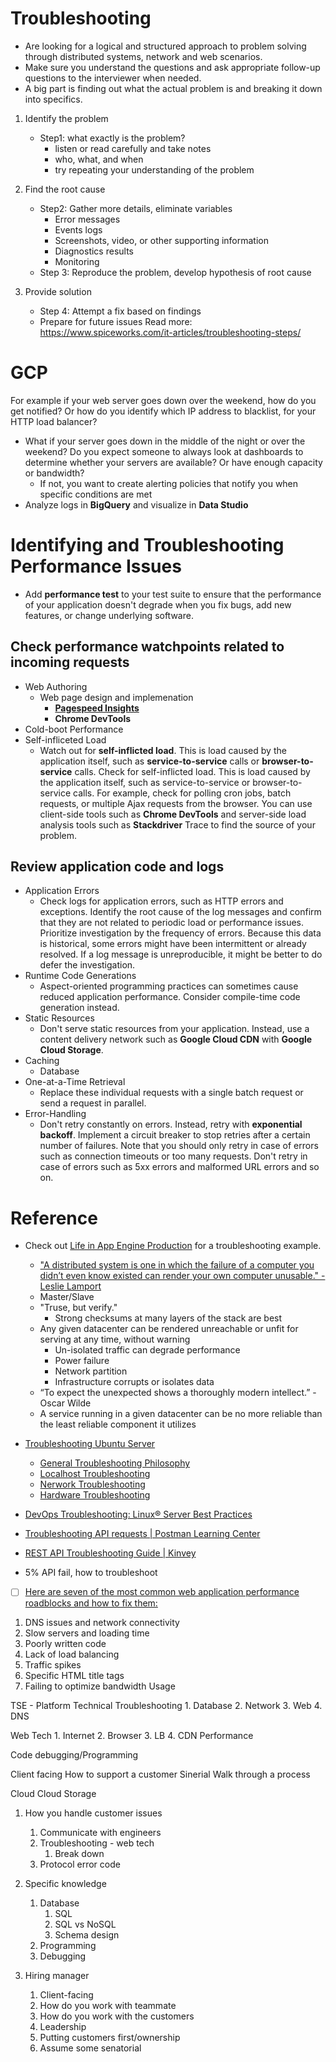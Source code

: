 # Troubleshooting

-  Are looking for a logical and structured approach to problem solving through distributed systems, network and web scenarios. 
-  Make sure you understand the questions and ask appropriate follow-up questions to the interviewer when needed. 
-  A big part is finding out what the actual problem is and breaking it down into specifics. 

1. Identify the problem
    - Step1: what exactly is the problem?
        - listen or read carefully and take notes
        - who, what, and when
        - try repeating your understanding of the problem
2. Find the root cause
    - Step2: Gather more details, eliminate variables
        - Error messages
        - Events logs
        - Screenshots, video, or other supporting information
        - Diagnostics results
        - Monitoring
    - Step 3: Reproduce the problem, develop hypothesis of root cause

3. Provide solution
    - Step 4: Attempt a fix based on findings
    - Prepare for future issues
Read more: https://www.spiceworks.com/it-articles/troubleshooting-steps/

# GCP
For example if your web server goes down over the weekend, how do you get notified? Or how do you identify which IP address to blacklist, for your HTTP load balancer?
- What if your server goes down in the middle of the night or over the weekend? Do you expect someone to always look at dashboards to determine whether your servers are available? Or have enough capacity or bandwidth? 
    - If not, you want to create alerting policies that notify you when specific conditions are met
- Analyze logs in **BigQuery** and visualize in **Data Studio**

# Identifying and Troubleshooting Performance Issues
- Add **performance test** to your test suite to ensure that the performance of your application doesn't degrade when you fix bugs, add new features, or change underlying software.
## Check **performance watchpoints** related to incoming requests
- Web Authoring
    - Web page design and implemenation
        - **[Pagespeed Insights](https://developers.google.com/speed/)**
        - **Chrome DevTools**
- Cold-boot Performance
- Self-infliceted Load
    - Watch out for **self-inflicted load**. This is load caused by the application itself, such as **service-to-service** calls or **browser-to-service** calls. Check for self-inflicted load. This is load caused by the application itself, such as service-to-service or browser-to-service calls. For example, check for polling cron jobs, batch requests, or multiple Ajax requests from the browser. You can use client-side tools such as **Chrome DevTools** and server-side load analysis tools such as **Stackdriver** Trace to find the source of your problem.
## Review application code and logs
- Application Errors
    - Check logs for application errors, such as HTTP errors and exceptions. Identify the root cause of the log messages and confirm that they are not related to periodic load or performance issues. Prioritize investigation by the frequency of errors. Because this data is historical, some errors might have been intermittent or already resolved. If a log message is unreproducible, it might be better to do defer the investigation. 
- Runtime Code Generations
    - Aspect-oriented programming practices can sometimes cause reduced application performance. Consider compile-time code generation instead.
- Static Resources
    - Don't serve static resources from your application. Instead, use a content delivery network such as **Google Cloud CDN** with **Google Cloud Storage**.
- Caching
    - Database
- One-at-a-Time Retrieval 
    - Replace these individual requests with a single batch request or send a request in parallel. 
- Error-Handling
    - Don't retry constantly on errors. Instead, retry with **exponential backoff**. Implement a circuit breaker to stop retries after a certain number of failures. Note that you should only retry in case of errors such as connection timeouts or too many requests. Don't retry in case of errors such as 5xx errors and malformed URL errors and so on.

# Reference
-  Check out [Life in App Engine Production​](https://www.youtube.com/watch?v=rgQm1KEIIuc) for a troubleshooting example.
   - ["A distributed system is one in which the failure of a computer you didn’t even know existed can render your own computer unusable." - Leslie Lamport](https://www.microsoft.com/en-us/research/publication/distribution/)
   - Master/Slave
   - "Truse, but verify."
     - Strong checksums at many layers of the stack are best
   - Any given datacenter can be rendered unreachable or unfit for serving at any time, without warning
     - Un-isolated traffic can degrade performance
     - Power failure
     - Network partition
     - Infrastructure corrupts or isolates data
   - “To expect the unexpected shows a thoroughly modern intellect.” - Oscar Wilde
   - A service running in a given datacenter can be no more reliable than the least reliable component it utilizes
- [Troubleshooting Ubuntu Server](http://www.informit.com/articles/article.aspx?p=1381889)
  - [General Troubleshooting Philosophy](http://www.informit.com/articles/article.aspx?p=1381889)
  - [Localhost Troubleshooting](http://www.informit.com/articles/article.aspx?p=1381889&seqNum=2)
  - [Nerwork Troubleshooting](http://www.informit.com/articles/article.aspx?p=1381889&seqNum=3)
  - [Hardware Troubleshooting](http://www.informit.com/articles/article.aspx?p=1381889&seqNum=4)   
  
- [DevOps Troubleshooting: Linux® Server Best Practices](https://www.comcol.nl/code/inkijkexemplaar/9780321832047/devops-troubleshooting-engels-kyle-rankin.pdf)
- [Troubleshooting API requests | Postman Learning Center
](https://learning.getpostman.com/docs/postman/sending_api_requests/troubleshooting_api_requests)
- [REST API Troubleshooting Guide | Kinvey]()
- 5% API fail, how to troubleshoot

- [ ] [Here are seven of the most common web application performance roadblocks and how to fix them:](https://stackify.com/web-application-problems/)
1. DNS issues and network connectivity
2. Slow servers and loading time
3. Poorly written code
4. Lack of load balancing
5. Traffic spikes
6. Specific HTML title tags
7. Failing to optimize bandwidth Usage


TSE - Platform
Technical Troubleshooting
	1. Database 
	2. Network
	3. Web
	4. DNS

Web Tech
	1. Internet
	2. Browser
	3. LB
	4. CDN
	Performance

Code debugging/Programming
	
Client facing
	How to support a customer
	Sinerial
	Walk through a process

Cloud
	Cloud Storage

1. How you handle customer issues
    1. Communicate with engineers
    2. Troubleshooting - web tech
        1. Break down 
    3. Protocol error code

2. Specific knowledge
    1. Database
        1. SQL 
        2. SQL vs NoSQL
        3. Schema design
    2. Programming
    3. Debugging
    
3. Hiring manager
    1. Client-facing
    2. How do you work with teammate
    3. How do you work with the customers
    4. Leadership
    5. Putting customers first/ownership
    6. Assume some senatorial




